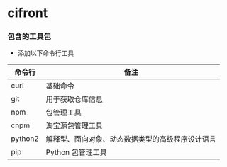 # cifront
### 包含的工具包
- 添加以下命令行工具

命令行 | 备注
---|---
curl | 基础命令
git | 用于获取仓库信息
npm | 包管理工具
cnpm | 淘宝源包管理工具
python2 | 解释型、面向对象、动态数据类型的高级程序设计语言
pip | Python 包管理工具